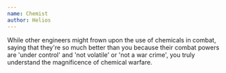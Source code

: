 ```yaml
---
name: Chemist
author: Helios
---
```

While other engineers might frown upon the use of chemicals in combat, saying that they're so much better than you
because their combat powers are 'under control' and 'not volatile' or 'not a war crime', you truly understand
the magnificence of chemical warfare.
